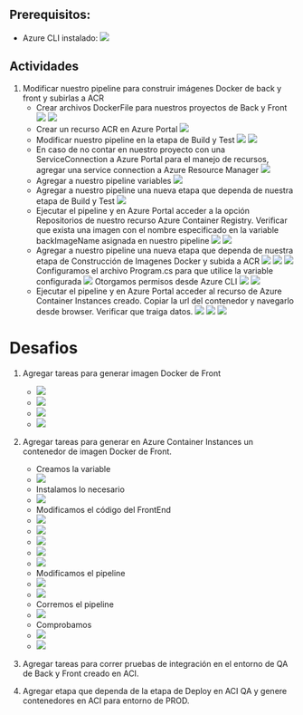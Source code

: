 ## Prerequisitos:
- Azure CLI instalado:
![](imagenes/1.png)

## Actividades
1. Modificar nuestro pipeline para construir imágenes Docker de back y front y subirlas a ACR
    - Crear archivos DockerFile para nuestros proyectos de Back y Front
    ![](imagenes/2.png)
    ![](imagenes/3.png)
    - Crear un recurso ACR en Azure Portal
    ![](imagenes/4.png)
    - Modificar nuestro pipeline en la etapa de Build y Test
    ![](imagenes/5.png)
    ![](imagenes/6.png)
    - En caso de no contar en nuestro proyecto con una ServiceConnection a Azure Portal para el manejo de recursos, agregar una service connection a Azure Resource Manager
    ![](imagenes/7.png)
    - Agregar a nuestro pipeline variables
    ![](imagenes/8.png)
    - Agregar a nuestro pipeline una nueva etapa que dependa de nuestra etapa de Build y Test
    ![](imagenes/9.png)
    - Ejecutar el pipeline y en Azure Portal acceder a la opción Repositorios de nuestro recurso Azure Container Registry. Verificar que exista una imagen con el nombre especificado en la variable backImageName asignada en nuestro pipeline
    ![](imagenes/10.png)
    ![](imagenes/11.png)
    - Agregar a nuestro pipeline una nueva etapa que dependa de nuestra etapa de Construcción de Imagenes Docker y subida a ACR
    ![](imagenes/16.png)
    ![](imagenes/17.png)
    ![](imagenes/18.png)
    Configuramos el archivo Program.cs para que utilice la variable configurada
    ![](imagenes/19.png)
    Otorgamos permisos desde Azure CLI
    ![](imagenes/20.png)
    ![](imagenes/21.png)
    - Ejecutar el pipeline y en Azure Portal acceder al recurso de Azure Container Instances creado. Copiar la url del contenedor y navegarlo desde browser. Verificar que traiga datos.
    ![](imagenes/22.png)
    ![](imagenes/22A.png)
    ![](imagenes/22B.png)

# Desafios
1. Agregar tareas para generar imagen Docker de Front
    - ![](imagenes/12.png)
    - ![](imagenes/13.png)
    - ![](imagenes/14.png)
    - ![](imagenes/15.png)
2. Agregar tareas para generar en Azure Container Instances un contenedor de imagen Docker de Front.
    - Creamos la variable
    - ![](imagenes/23.png)
    - Instalamos lo necesario
    - ![](imagenes/31.png)
    - Modificamos el código del FrontEnd
    - ![](imagenes/24.png)
    - ![](imagenes/24A.png)
    - ![](imagenes/25.png)
    - ![](imagenes/26.png)
    - ![](imagenes/32.png)
    - Modificamos el pipeline
    - ![](imagenes/27.png)
    - ![](imagenes/28.png)
    - Corremos el pipeline
    - ![](imagenes/29.png)
    - Comprobamos
    - ![](imagenes/30.png)
    - ![](imagenes/33.png)
3. Agregar tareas para correr pruebas de integración en el entorno de QA de Back y Front creado en ACI.

4. Agregar etapa que dependa de la etapa de Deploy en ACI QA y genere contenedores en ACI para entorno de PROD.
